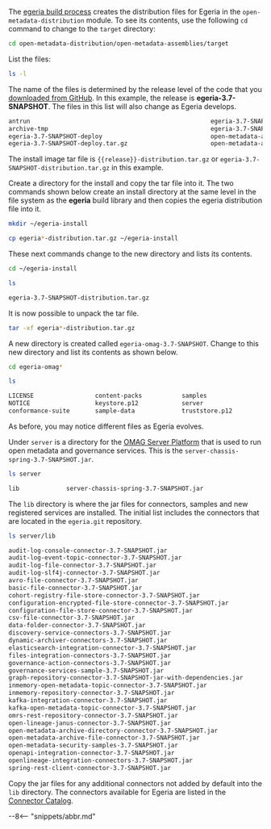 <!-- SPDX-License-Identifier: CC-BY-4.0 -->
<!-- Copyright Contributors to the ODPi Egeria project. -->



The [egeria build process](/education/tutorials/building-egeria-tutorial/overview) creates the distribution files for Egeria in the `open-metadata-distribution` module.   To see its contents, use the following `cd` command to change to the `target` directory:

```bash
cd open-metadata-distribution/open-metadata-assemblies/target
```
List the files:
```bash
ls -l
```
The name of the files is determined by the release level of the code that you [downloaded from GitHub](/education/tutorials/git-and-git-hub-tutorial/overview/#downloading-the-egeria-source-from-github).  In this example, the release is **egeria-3.7-SNAPSHOT**.  The files in this list will also change as Egeria develops. 
```bash
antrun                                                  egeria-3.7-SNAPSHOT-distribution
archive-tmp                                             egeria-3.7-SNAPSHOT-distribution.tar.gz
egeria-3.7-SNAPSHOT-deploy                              open-metadata-assemblies-3.7-SNAPSHOT-javadoc.jar
egeria-3.7-SNAPSHOT-deploy.tar.gz                       open-metadata-assemblies-3.7-SNAPSHOT-sources.jar
```
The install image tar file is `{{release}}-distribution.tar.gz` or `egeria-3.7-SNAPSHOT-distribution.tar.gz` in this example.

Create a directory for the install and copy the tar file into it.
The two commands shown below create an install directory at the same level in the
file system as the **egeria** build library and then copies the egeria distribution file into it.

```bash
mkdir ~/egeria-install
```
```bash
cp egeria*-distribution.tar.gz ~/egeria-install
```

These next commands change to the new directory and lists its contents.

```bash
cd ~/egeria-install
```
```bash
ls
```
```bash
egeria-3.7-SNAPSHOT-distribution.tar.gz
```

It is now possible to unpack the tar file.

```bash
tar -xf egeria*-distribution.tar.gz
```
A new directory is created called `egeria-omag-3.7-SNAPSHOT`.  Change to this new directory and list its contents as shown below.

```bash
cd egeria-omag*
```
```bash
ls
```
```bash
LICENSE                 content-packs           samples                 user-interface
NOTICE                  keystore.p12            server                  utilities
conformance-suite       sample-data             truststore.p12

```

As before, you may notice different files as Egeria evolves.

Under `server` is a directory for the [OMAG Server Platform](/concepts/omag-server-platform) that is used to run open metadata and governance services.  This is the `server-chassis-spring-3.7-SNAPSHOT.jar`.  

```bash
ls server
```
```bash
lib				server-chassis-spring-3.7-SNAPSHOT.jar
```
The `lib` directory is where the jar files for connectors, samples and new registered services are installed.  The initial list includes the connectors that are located in the `egeria.git` repository.
```bash
ls server/lib
```
```bash
audit-log-console-connector-3.7-SNAPSHOT.jar
audit-log-event-topic-connector-3.7-SNAPSHOT.jar
audit-log-file-connector-3.7-SNAPSHOT.jar
audit-log-slf4j-connector-3.7-SNAPSHOT.jar
avro-file-connector-3.7-SNAPSHOT.jar
basic-file-connector-3.7-SNAPSHOT.jar
cohort-registry-file-store-connector-3.7-SNAPSHOT.jar
configuration-encrypted-file-store-connector-3.7-SNAPSHOT.jar
configuration-file-store-connector-3.7-SNAPSHOT.jar
csv-file-connector-3.7-SNAPSHOT.jar
data-folder-connector-3.7-SNAPSHOT.jar
discovery-service-connectors-3.7-SNAPSHOT.jar
dynamic-archiver-connectors-3.7-SNAPSHOT.jar
elasticsearch-integration-connector-3.7-SNAPSHOT.jar
files-integration-connectors-3.7-SNAPSHOT.jar
governance-action-connectors-3.7-SNAPSHOT.jar
governance-services-sample-3.7-SNAPSHOT.jar
graph-repository-connector-3.7-SNAPSHOT-jar-with-dependencies.jar
inmemory-open-metadata-topic-connector-3.7-SNAPSHOT.jar
inmemory-repository-connector-3.7-SNAPSHOT.jar
kafka-integration-connector-3.7-SNAPSHOT.jar
kafka-open-metadata-topic-connector-3.7-SNAPSHOT.jar
omrs-rest-repository-connector-3.7-SNAPSHOT.jar
open-lineage-janus-connector-3.7-SNAPSHOT.jar
open-metadata-archive-directory-connector-3.7-SNAPSHOT.jar
open-metadata-archive-file-connector-3.7-SNAPSHOT.jar
open-metadata-security-samples-3.7-SNAPSHOT.jar
openapi-integration-connector-3.7-SNAPSHOT.jar
openlineage-integration-connectors-3.7-SNAPSHOT.jar
spring-rest-client-connector-3.7-SNAPSHOT.jar
```

Copy the jar files for any additional connectors not added by default into the `lib` directory.  The connectors available for Egeria are listed in the [Connector Catalog](/connectors).

--8<-- "snippets/abbr.md"
